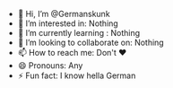 - 👋 Hi, I’m @Germanskunk
- 👀 I’m interested in: Nothing
- 🌱 I’m currently learning : Nothing
- 💞️ I’m looking to collaborate on: Nothing
- 📫 How to reach me: Don't ❤
- 😄 Pronouns: Any
- ⚡ Fun fact: I know hella German

<!---
Germanskunk/Germanskunk is a ✨ special ✨ repository because its `README.md` (this file) appears on your GitHub profile.
You can click the Preview link to take a look at your changes.
--->
